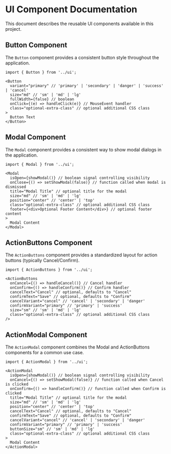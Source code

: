 # UI Component Documentation

This document describes the reusable UI components available in this project.

## Button Component

The `Button` component provides a consistent button style throughout the application.

```tsx
import { Button } from '../ui';

<Button
  variant="primary" // 'primary' | 'secondary' | 'danger' | 'success' | 'cancel'
  size="md" // 'sm' | 'md' | 'lg'
  fullWidth={false} // boolean
  onClick={(e) => handleClick(e)} // MouseEvent handler
  class="optional-extra-class" // optional additional CSS class
>
  Button Text
</Button>
```

## Modal Component

The `Modal` component provides a consistent way to show modal dialogs in the application.

```tsx
import { Modal } from '../ui';

<Modal
  isOpen={showModal()} // boolean signal controlling visibility
  onClose={() => setShowModal(false)} // function called when modal is dismissed
  title="Modal Title" // optional title for the modal
  size="md" // 'sm' | 'md' | 'lg'
  position="center" // 'center' | 'top'
  class="optional-extra-class" // optional additional CSS class
  footer={<div>Optional Footer Content</div>} // optional footer content
>
  Modal Content
</Modal>
```

## ActionButtons Component

The `ActionButtons` component provides a standardized layout for action buttons (typically Cancel/Confirm).

```tsx
import { ActionButtons } from '../ui';

<ActionButtons
  onCancel={() => handleCancel()} // Cancel handler
  onConfirm={() => handleConfirm()} // Confirm handler
  cancelText="Cancel" // optional, defaults to "Cancel"
  confirmText="Save" // optional, defaults to "Confirm"
  cancelVariant="cancel" // 'cancel' | 'secondary' | 'danger'
  confirmVariant="primary" // 'primary' | 'success'
  size="sm" // 'sm' | 'md' | 'lg'
  class="optional-extra-class" // optional additional CSS class
/>
```

## ActionModal Component

The `ActionModal` component combines the Modal and ActionButtons components for a common use case.

```tsx
import { ActionModal } from '../ui';

<ActionModal
  isOpen={showModal()} // boolean signal controlling visibility
  onCancel={() => setShowModal(false)} // function called when Cancel is clicked
  onConfirm={() => handleConfirm()} // function called when Confirm is clicked
  title="Modal Title" // optional title for the modal
  size="md" // 'sm' | 'md' | 'lg'
  position="center" // 'center' | 'top'
  cancelText="Cancel" // optional, defaults to "Cancel"
  confirmText="Save" // optional, defaults to "Confirm"
  cancelVariant="cancel" // 'cancel' | 'secondary' | 'danger'
  confirmVariant="primary" // 'primary' | 'success'
  buttonSize="sm" // 'sm' | 'md' | 'lg'
  class="optional-extra-class" // optional additional CSS class
>
  Modal Content
</ActionModal>
```
